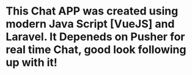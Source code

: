 <style>
    h1{
        font-color:blue;
    }
</style>
<h1>This Chat APP was created using modern Java Script [VueJS] and Laravel. It Depeneds on Pusher for real time Chat, good look following up with it!</h1>
